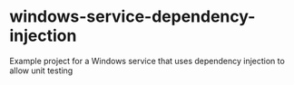 # windows-service-dependency-injection
Example project for a Windows service that uses dependency injection to allow unit testing
